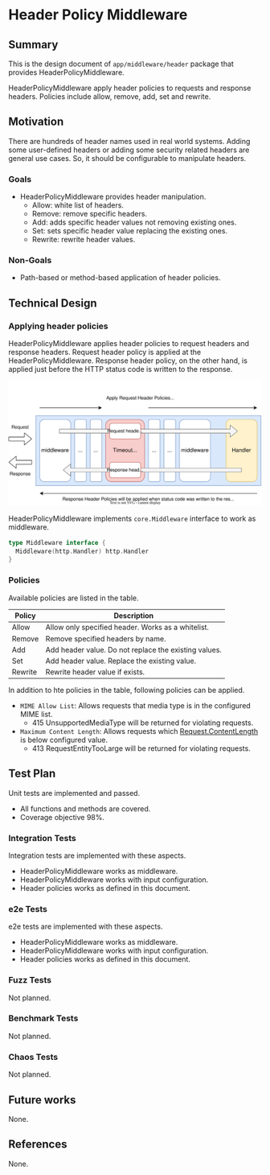 # Header Policy Middleware

## Summary

This is the design document of `app/middleware/header` package that provides HeaderPolicyMiddleware.

HeaderPolicyMiddleware apply header policies to requests and response headers.
Policies include allow, remove, add, set and rewrite.

## Motivation

There are hundreds of header names used in real world systems.
Adding some user-defined headers or adding some security related headers are general use cases.
So, it should be configurable to manipulate headers.

### Goals

- HeaderPolicyMiddleware provides header manipulation.
    - Allow: white list of headers.
    - Remove: remove specific headers.
    - Add: adds specific header values not removing existing ones.
    - Set: sets specific header value replacing the existing ones.
    - Rewrite: rewrite header values.

### Non-Goals

- Path-based or method-based application of header policies.

## Technical Design

### Applying header policies

HeaderPolicyMiddleware applies header policies to request headers and response headers.
Request header policy is applied at the HeaderPolicyMiddleware.
Response header policy, on the other hand, is applied
just before the HTTP status code is written to the response.

![header-policy-middleware.svg](./img/header-policy-middleware.svg)

HeaderPolicyMiddleware implements `core.Middleware` interface to work as middleware.

```go
type Middleware interface {
  Middleware(http.Handler) http.Handler
}
```

### Policies

Available policies are listed in the table.

| Policy  | Description                                             |
| ------- | ------------------------------------------------------- |
| Allow   | Allow only specified header. Works as a whitelist.      |
| Remove  | Remove specified headers by name.                       |
| Add     | Add header value. Do not replace the existing values.   |
| Set     | Add header value. Replace the existing value.           |
| Rewrite | Rewrite header value if exists.                         |

In addition to hte policies in the table, following policies can be applied.

- `MIME Allow List`: Allows requests that media type is in the configured MIME list.
    - 415 UnsupportedMediaType will be returned for violating requests.
- `Maximum Content Length`: Allows requests which [Request.ContentLength](https://pkg.go.dev/net/http#Request.ContentLength) is below configured value.
    - 413 RequestEntityTooLarge will be returned for violating requests.

## Test Plan

Unit tests are implemented and passed.

- All functions and methods are covered.
- Coverage objective 98%.

### Integration Tests

Integration tests are implemented with these aspects.

- HeaderPolicyMiddleware works as middleware.
- HeaderPolicyMiddleware works with input configuration.
- Header policies works as defined in this document.

### e2e Tests

e2e tests are implemented with these aspects.

- HeaderPolicyMiddleware works as middleware.
- HeaderPolicyMiddleware works with input configuration.
- Header policies works as defined in this document.

### Fuzz Tests

Not planned.

### Benchmark Tests

Not planned.

### Chaos Tests

Not planned.

## Future works

None.

## References

None.
